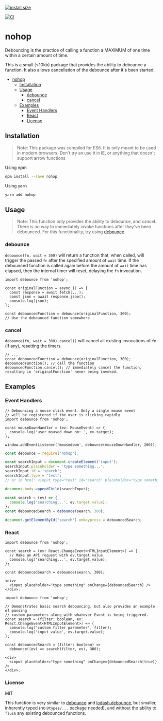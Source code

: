 [![install size](https://packagephobia.com/badge?p=nohop)](https://packagephobia.com/result?p=nohop)

[![CI](https://github.com/cdhawke/nohop/actions/workflows/ci.yml/badge.svg)](https://github.com/cdhawke/nohop/actions/workflows/ci.yml)

# nohop

Debouncing is the practice of calling a function a MAXIMUM of one time within a certain amount of time.

This is a small (<10kb) package that provides the ability to debounce a function. It also allows cancellation of the debounce after it's been started.

- [nohop](#nohop)
  - [Installation](#installation)
  - [Usage](#usage)
    - [debounce](#debounce)
    - [cancel](#cancel)
  - [Examples](#examples)
    - [Event Handlers](#event-handlers)
    - [React](#react)
    - [License](#license)

## Installation

> Note: This package was compiled for ES6. It is only meant to be used in modern browsers. Don't try an use it in IE, or anything that doesn't support arrow functions

Using npm

```sh
npm install --save nohop
```

Using yarn

```sh
yarn add nohop
```

## Usage

> Note: This function only provides the ability to debounce, and cancel. There is no way to immediately invoke functions after they've been debounced. For this functionality, try using [debounce](https://www.npmjs.com/package/debounce)

### debounce

`debounce(fn, wait = 300)` will return a function that, when called, will trigger the passed `fn` after the specified amount of `wait` time. If the debounced function is called again before the amount of `wait` time has elapsed, then the internal timer will reset, delaying the `fn` invocation.

```tsx
import debounce from 'nohop';

const originalFunction = async () => {
  const response = await fetch(...);
  const json = await response.json();
  console.log(json);
};

const debouncedFunction = debounce(originalFunction, 300);
// Use the debounced function somewhere
```

### cancel

`debounce(fn, wait = 300).cancel()` will cancel all existing invocations of `fn` (if any), resetting the timers.

```tsx
// ...
const debouncedFunction = debounce(originalFunction, 300);
debouncedFunction(); // call the function
debouncedFunction.cancel(); // immediately cancel the function, resulting in 'originalFunction' never being invoked.
```

## Examples

### Event Handlers

```tsx
// Debouncing a mouse click event. Only a single mouse event
// will be registered if the user is clicking rapidly
import debounce from 'nohop';

const mouseDownHandler = (ev: MouseEvent) => {
  console.log('user moused down on: ', ev.target);
};

window.addEventListener('mousedown', debounce(mouseDownHandler, 200));
```

```js
const debounce = require('nohop');

const searchInput = document.createElement('input');
searchInput.placeholder = 'type something...';
searchInput.id = 'search';
searchInput.type = 'text';
// or in html: <input type="text" id="search" placeholder="type something..." />

document.body.appendChild(searchInput);

const search = (ev) => {
  console.log('searching...', ev.target.value);
};
const debouncedSearch = debounce(search, 300);

document.getElementById('search').onkeypress = debouncedSearch;
```

### React

```tsx
import debounce from 'nohop';

const search = (ev: React.ChangeEvent<HTMLInputElement>) => {
  // Make an API request with ev.target.value
  console.log('searching...', ev.target.value);
};

const debouncedSearch = debounce(search, 300);

<div>
  <input placeholder="type something" onChange={debouncedSearch} />
</div>;
```

```tsx
import debounce from 'nohop';

// Demonstrates basic search debouncing, but also provides an example of passing
// custom parameters along with whatever Event is being triggered.
const search = (filter: boolean, ev: React.ChangeEvent<HTMLInputElement>) => {
  console.log('custom filter parameter', filter);
  console.log('input value', ev.target.value);
};

const debouncedSearch = (filter: boolean) =>
  debounce((ev) => search(filter, ev), 300);

<div>
  <input placeholder="type something" onChange={debouncedSearch(true)} />
</div>;
```

### License

MIT

This function is very similar to [debounce](https://www.npmjs.com/package/debounce) and [lodash.debounce](https://www.npmjs.com/package/lodash.debounce), but smaller, inherently typed (no `@types/...` package needed), and without the ability to `flush` any existing debounced functions.
